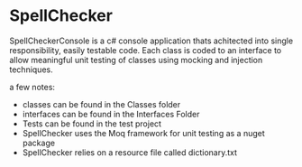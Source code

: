 SpellChecker
============

SpellCheckerConsole is a c# console application thats achitected 
into single responsibility, easily testable code. Each class is coded
to an interface to allow meaningful unit testing of classes using mocking
and injection techniques.

a few notes:

 - classes can be found in the Classes folder
 - interfaces can be found in the Interfaces Folder
 - Tests can be found in the test project
 - SpellChecker uses the Moq framework for unit testing as a nuget package
 - SpellChecker relies on a resource file called dictionary.txt


